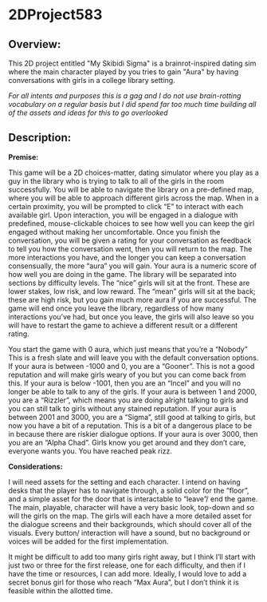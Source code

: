 # 2DProject583

<h2>Overview: </h2>

This 2D project entitled "My Skibidi Sigma" is a brainrot-inspired dating sim where the main character played by you tries to gain "Aura" by having conversations with girls in a college library setting.

*For all intents and purposes this is a gag and I do not use brain-rotting vocabulary on a regular basis but I did spend far too much time building all of the assets and ideas for this to go overlooked*

<h2>Description: </h2>

**Premise:**

This game will be a 2D choices-matter, dating simulator where you play as a guy in the library who is trying to talk to all of the girls in the room successfully. You will be able to navigate the library on a pre-defined map, where you will be able to approach different girls across the map. When in a certain proximity, you will be prompted to click “E” to interact with each available girl. Upon interaction, you will be engaged in a dialogue with predefined, mouse-clickable choices to see how well you can keep the girl engaged without making her uncomfortable. Once you finish the conversation, you will be given a rating for your conversation as feedback to tell you how the conversation went, then you will return to the map. The more interactions you have, and the longer you can keep a conversation consensually, the more “aura” you will gain. Your aura is a numeric score of how well you are doing in the game. The library will be separated into sections by difficulty levels. The “nice” girls will sit at the front. These are lower stakes, low risk, and low reward. The “mean” girls will sit at the back; these are high risk, but you gain much more aura if you are successful. The game will end once you leave the library, regardless of how many interactions you’ve had, but once you leave, the girls will also leave so you will have to restart the game to achieve a different result or a different rating.

You start the game with 0 aura, which just means that you’re a “Nobody” This is a fresh slate and will leave you with the default conversation options. If your aura is between -1000 and 0, you are a “Gooner”. This is not a good reputation and will make girls weary of you but you can come back from this. If your aura is below -1001, then you are an “Incel” and you will no longer be able to talk to any of the girls. If your aura is between 1 and 2000, you are a “Rizzler”, which means you are doing alright talking to girls and you can still talk to girls without any stained reputation. If your aura is between 2001 and 3000, you are a “Sigma”, still good at talking to girls, but now you have a bit of a reputation. This is a bit of a dangerous place to be in because there are riskier dialogue options. If your aura is over 3000, then you are an “Alpha Chad”. Girls know you get around and they don’t care, everyone wants you. You have reached peak rizz. 

**Considerations:**

I will need assets for the setting and each character. I intend on having desks that the player has to navigate through, a solid color for the “floor”, and a simple asset for the door that is interactable to “leave”/ end the game. The main, playable, character will have a very basic look, top-down and so will the girls on the map. The girls will each have a more detailed asset for the dialogue screens and their backgrounds, which should cover all of the visuals. Every button/ interaction will have a sound, but no background or voices will be added for the first implementation. 

It might be difficult to add too many girls right away, but I think I’ll start with just two or three for the first release, one for each difficulty, and then if I have the time or resources, I can add more. Ideally, I would love to add a secret bonus girl for those who reach “Max Aura”, but I don’t think it is feasible within the allotted time. 

